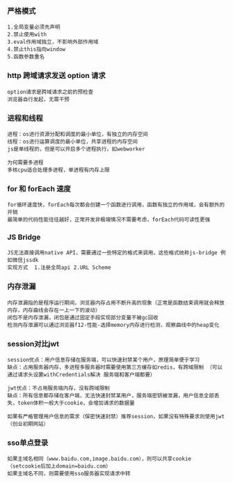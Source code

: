 ### 严格模式

```
1.全局变量必须先声明
2.禁止使用with
3.eval作用域独立，不影响外部作用域
4.禁止this指向window
5.函数参数重名

```

### http 跨域请求发送 option 请求

```
option请求是跨域请求之前的预检查
浏览器自行发起，无需干预
```

### 进程和线程

```
进程：os进行资源分配和调度的最小单位，有独立的内存空间
线程：os进行运算调度的最小单位，共享进程的内存空间
js是单线程的，但是可以开启多个进程执行，如webworker

为何需要多进程
多核cpu适合处理多进程，单进程有内存上限
```

### for 和 forEach 速度

```
for循环速度快，forEach每次都会创建一个函数进行调用，函数有独立的作用域，会有额外的开销
最简单的代码性能往往越好，正常开发非极端情况不需要考虑，forEach代码可读性更强
```

### JS Bridge

```
JS无法直接调用native API，需要通过一些特定的格式来调用，这些格式统称js-bridge 例如微信jssdk
实现方式  1.注册全局api 2.URL Scheme
```

### 内存泄漏

```
内存泄漏指的是程序运行期间，浏览器内存占用不断升高的现象（正常是函数结束调用就会释放内存，内存曲线会存在一上一下的波动）
闭包不是内存泄漏，闭包是通过固定手段实现部分变量不被gc回收
检测内存泄漏可以通过浏览器f12-性能-选择memory内存进行检测，观察曲线中的heap变化
```



### session对比jwt

```
session优点：用户信息存储在服务端，可以快速封禁某个用户，原理简单便于学习
缺点：占用服务器内存，多进程多服务器时需要使用第三方缓存如redis，有跨域限制 （可以通过请求头设置withCredentials解决 服务端和客户端都要）

jwt优点：不占用服务端内存，没有跨域限制
缺点：所有信息都存储在客户端，无法快速封禁某用户，服务端密钥被泄漏，用户信息全部丢失，token体积一般大于cookie，会增加请求的数据量

如果有严格管理用户信息的需求（保密快速封禁）推荐session，如果没有特殊要求则使用jwt（创业初期网站）
```



### sso单点登录

```
如果主域名相同（www.baidu.com,image.baidu.com），则可以共享cookie （setcookie后加上domain=baidu.com）
如果主域名不同，则需要使用sso服务器实现请求中转
```

